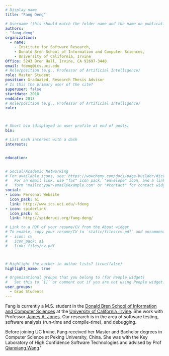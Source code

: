 ```yaml
---
# Display name
title: "Fang Deng"

# Username (this should match the folder name and the name on publications)
authors:
- "fang-deng"
organizations: 
  - name:
    - Institute for Software Research,
    - Donald Bren School of Information and Computer Sciences,
    - University of California, Irvine
Office: 5243 Bren Hall, Irvine, CA 92697-3440
email: fdeng@ics.uci.edu
# Role/position (e.g., Professor of Artificial Intelligence)
role: Master Student
position: Graduated, Research Thesis Advisor
# Is this the primary user of the site?
superuser: false
startdate: 2010
enddate: 2013
# Role/position (e.g., Professor of Artificial Intelligence)
role:



# Short bio (displayed in user profile at end of posts)
bio: 

# List each interest with a dash
interests:


education:


# Social/Academic Networking
# For available icons, see: https://wowchemy.com/docs/page-builder/#icons
#   For an email link, use "fas" icon pack, "envelope" icon, and a link in the
#   form "mailto:your-email@example.com" or "#contact" for contact widget.
social:
- icon: Personal Website
  icon_pack: ai
  link: http://www.ics.uci.edu/~fdeng
- icon: spiderlink
  icon_pack: ai
  link: http://spideruci.org/fang-deng/ 

# Link to a PDF of your resume/CV from the About widget.
# To enable, copy your resume/CV to `static/files/cv.pdf` and uncomment the lines below.
# - icon: cv
#   icon_pack: ai
#   link: files/cv.pdf



# Highlight the author in author lists? (true/false)
highlight_name: true

# Organizational groups that you belong to (for People widget)
#   Set this to `[]` or comment out if you are not using People widget.
user_groups:
  - Grad Students
---
```


Fang is currently a M.S. student in the [Donald Bren School of Information and Computer Sciences](http://www.ics.uci.edu/) at the [University of California, Irvine](http://www.uci.edu/). She work with Professor [James A. Jones](http://www.ics.uci.edu/%7Ejajones/Home.html). Our research is in the area of software testing, software analysis (run-time and compile-time), and debugging.

Before joining UC Irvine, Fang received her Master and Bachelor degrees in Computer Science at Peking University, China. She was with the Key Laboratory of High Confidence Software Technologies and advised by Prof [Qianxiang Wang](http://www.sei.pku.edu.cn/%7Ewqx).'
